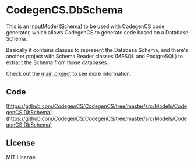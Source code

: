 # CodegenCS.DbSchema

This is an InputModel (Schema) to be used with CodegenCS code generator, which allows CodegenCS to generate code based on a Database Schema. 

Basically it contains classes to represent the Database Schema, and there's another project with Schema Reader classes (MSSQL and PostgreSQL) to extract the Schema from those databases. 

Check out the [main project](https://github.com/CodegenCS/CodegenCS) to see more information.

## Code
[https://github.com/CodegenCS/CodegenCS/tree/master/src/Models/CodegenCS.DbSchema](https://github.com/CodegenCS/CodegenCS/tree/master/src/Models/CodegenCS.DbSchema)

## License
MIT License
